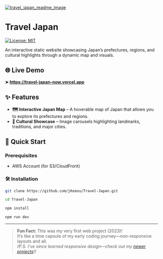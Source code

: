 [![travel_japan_readme_image](https://github.com/user-attachments/assets/772595d4-7953-497a-8cd6-2721ef08ebc3)](https://travel-japan-now.vercel.app)


# Travel Japan 
[![License: MIT](https://img.shields.io/badge/License-MIT-yellow.svg)](https://opensource.org/licenses/MIT)

An interactive static website showcasing Japan’s prefectures, regions, and cultural highlights through a dynamic map and visuals. 

## 🌐 Live Demo  
**➤ https://travel-japan-now.vercel.app**
  
## ✨ Features  
- **🗺️ Interactive Japan Map** – A hoverable map of Japan that allows you to explore its prefectures and regions.  
- **🎑 Cultural Showcase** – Image carousels highlighting landmarks, traditions, and major cities.  

## 🚀 Quick Start
### Prerequisites
- AWS Account (for S3/CloudFront)


### 🛠️ Installation
```bash
git clone https://github.com/jKeanu/Travel-Japan.git

cd Travel-Japan

npm install

npm run dev
````
---
> **Fun Fact:** This was my very first web project (2023)!  
> It’s like a time capsule of my early coding journey—non-responsive layouts and all.  
> *(P.S. I’ve since learned responsive design—check out my [newer projects](https://github.com/jKeanu?tab=repositories)!)* 
